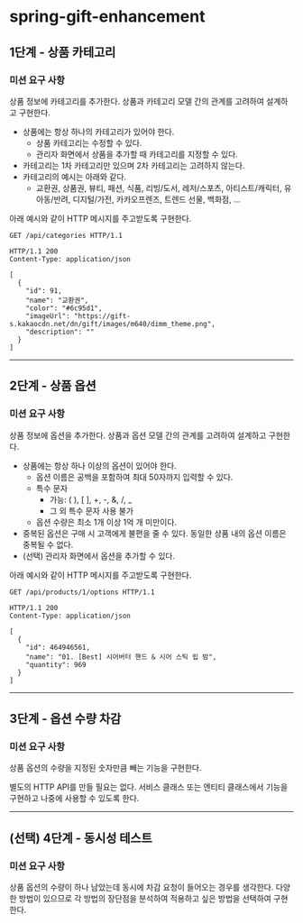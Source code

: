 # spring-gift-enhancement

## 1단계 - 상품 카테고리
### 미션 요구 사항
상품 정보에 카테고리를 추가한다. 상품과 카테고리 모델 간의 관계를 고려하여 설계하고 구현한다.

* 상품에는 항상 하나의 카테고리가 있어야 한다.
  * 상품 카테고리는 수정할 수 있다.
  * 관리자 화면에서 상품을 추가할 때 카테고리를 지정할 수 있다.
* 카테고리는 1차 카테고리만 있으며 2차 카테고리는 고려하지 않는다.
* 카테고리의 예시는 아래와 같다.
  * 교환권, 상품권, 뷰티, 패션, 식품, 리빙/도서, 레저/스포츠, 아티스트/캐릭터, 유아동/반려, 디지털/가전, 카카오프렌즈, 트렌드 선물, 백화점, ...

아래 예시와 같이 HTTP 메시지를 주고받도록 구현한다.
```
GET /api/categories HTTP/1.1
```
```
HTTP/1.1 200 
Content-Type: application/json

[
  {
    "id": 91,
    "name": "교환권",
    "color": "#6c95d1",
    "imageUrl": "https://gift-s.kakaocdn.net/dn/gift/images/m640/dimm_theme.png",
    "description": ""
  }
]
```

---

## 2단계 - 상품 옵션
### 미션 요구 사항
상품 정보에 옵션을 추가한다. 상품과 옵션 모델 간의 관계를 고려하여 설계하고 구현한다.

* 상품에는 항상 하나 이상의 옵션이 있어야 한다.
  * 옵션 이름은 공백을 포함하여 최대 50자까지 입력할 수 있다.
  * 특수 문자
    * 가능: ( ), [ ], +, -, &, /, _
    * 그 외 특수 문자 사용 불가
  * 옵션 수량은 최소 1개 이상 1억 개 미만이다.
* 중복된 옵션은 구매 시 고객에게 불편을 줄 수 있다. 동일한 상품 내의 옵션 이름은 중복될 수 없다.
* (선택) 관리자 화면에서 옵션을 추가할 수 있다.

아래 예시와 같이 HTTP 메시지를 주고받도록 구현한다.
```
GET /api/products/1/options HTTP/1.1
```
```
HTTP/1.1 200 
Content-Type: application/json

[
  {
    "id": 464946561,
    "name": "01. [Best] 시어버터 핸드 & 시어 스틱 립 밤",
    "quantity": 969
  }
]
```

---

## 3단계 - 옵션 수량 차감
### 미션 요구 사항
상품 옵션의 수량을 지정된 숫자만큼 빼는 기능을 구현한다.

별도의 HTTP API를 만들 필요는 없다.
서비스 클래스 또는 엔티티 클래스에서 기능을 구현하고 나중에 사용할 수 있도록 한다.

---

## (선택) 4단계 - 동시성 테스트
### 미션 요구 사항
상품 옵션의 수량이 하나 남았는데 동시에 차감 요청이 들어오는 경우를 생각한다.
다양한 방법이 있으므로 각 방법의 장단점을 분석하여 적용하고 싶은 방법을 선택하여 구현한다.